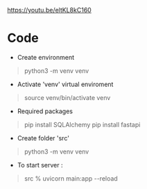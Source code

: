 https://youtu.be/eltKL8kC160

# Code

- Create environment
> python3 -m venv venv

- Activate 'venv' virtual enviroment
> source venv/bin/activate venv

- Required packages
> pip install SQLAlchemy
> pip install fastapi

- Create folder 'src'
> python3 -m venv venv

- To start server : 
> src % uvicorn main:app --reload
